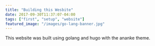 ```yaml
---
title: "Building this Wesbite"
date: 2017-09-30T11:37:07-04:00
tags: ["first", "setup", "website"]
featured_image: "/images/go-lang-banner.jpg"
---
```


 This website was built using golang and hugo with the ananke theme.